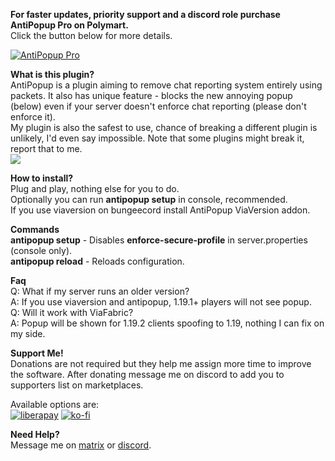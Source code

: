 **For faster updates, priority support and a discord role purchase AntiPopup Pro on Polymart.**  
Click the button below for more details.

[![AntiPopup Pro](https://img.shields.io/polymart/version/4921?style=for-the-badge&label=AntiPopup%20Pro&color=%2346a190)](https://polymart.org/resource/antipopup-pro.4921)

**What is this plugin?** \
AntiPopup is a plugin aiming to remove chat reporting system entirely using packets. It also has unique feature - blocks the new annoying popup (below) even if your server doesn't enforce chat reporting (please don't enforce it). \
My plugin is also the safest to use, chance of breaking a different plugin is unlikely, I'd even say impossible. Note that some plugins might break it, report that to me. \
![](https://cdn.discordapp.com/attachments/834878536816525344/1002561207603048468/unknown.png)

**How to install?**\
Plug and play, nothing else for you to do. \
Optionally you can run **antipopup setup** in console, recommended. \
If you use viaversion on bungeecord install AntiPopup ViaVersion addon.

**Commands** \
**antipopup setup** - Disables **enforce-secure-profile** in server.properties (console only). \
**antipopup reload** - Reloads configuration.

**Faq** \
Q: What if my server runs an older version? \
A: If you use viaversion and antipopup, 1.19.1+ players will not see popup. \
Q: Will it work with ViaFabric? \
A: Popup will be shown for 1.19.2 clients spoofing to 1.19, nothing I can fix on my side.

**Support Me!** \
Donations are not required but they help me assign more time to improve the software. After donating message me on discord to add you to supporters list on marketplaces.

Available options are: \
[![liberapay](https://liberapay.com/assets/widgets/donate.svg "")](https://liberapay.com/Kaspian/donate "")
[![ko-fi](https://i.imgur.com/TUJMO7O.png "")](https://ko-fi.com/kaspiandev "")

**Need Help?** \
Message me on [matrix](https://matrix.to/#/#future-project:matrix.org) or [discord](https://discord.gg/eak2zA4s6m).
